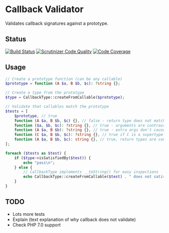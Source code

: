 Callback Validator
==================

Validates callback signatures against a prototype.

## Status

[![Build Status](https://travis-ci.org/DaveRandom/CallbackValidator.svg?branch=master)](https://travis-ci.org/DaveRandom/CallbackValidator)
[![Scrutinizer Code Quality](https://scrutinizer-ci.com/g/DaveRandom/CallbackValidator/badges/quality-score.png?b=master)](https://scrutinizer-ci.com/g/DaveRandom/CallbackValidator/?branch=master)
[![Code Coverage](https://scrutinizer-ci.com/g/DaveRandom/CallbackValidator/badges/coverage.png?b=master)](https://scrutinizer-ci.com/g/DaveRandom/CallbackValidator/?branch=master)

## Usage

```php
// Create a prototype function (can be any callable)
$prototype = function (A $a, B $b, $c): ?string {};

// Create a type from the prototype
$type = CallbackType::createFromCallable($prototype);

// Validate that callables match the prototype
$tests = [
    $prototype, // true
    function (A $a, B $b, $c) {}, // false - return type does not match
    function ($a, $b, $c): ?string {}, // true - arguments are contravariant
    function (A $a, B $b): ?string {}, // true - extra args don't cause errors
    function (C $a, B $b, $c): ?string {}, // true if C is a supertype of A, false otherwise
    function (A $a, B $b, $c): string {}, // true, return types are convariant
];

foreach ($tests as $test) {
    if ($type->isSatisfiedBy($test)) {
        echo "pass\n";
    } else {
        // CallbackType implements __toString() for easy inspections
        echo CallbackType::createFromCallable($test) . " does not satisfy $type\n";
    }
}
```

## TODO

- Lots more tests
- Explain (text explanation of why callback does not validate)
- Check PHP 7.0 support
